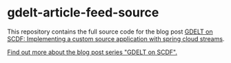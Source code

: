 # gdelt-article-feed-source

This repository contains the full source code for the blog post [GDELT on SCDF: Implementing a custom source application with spring cloud streams](https://www.syscrest.com/2019/08/gdelt-on-scdf-2-2-0-implementing-a-reactive-source-application-with-spring-cloud-streams/).

[Find out more about the blog post series "GDELT on SCDF".](https://www.syscrest.com/2019/08/blog-post-series-processing-gdeltproject-dot-org-data-with-spring-cloud-data-flow-2-2-0-on-kubernetes/)

